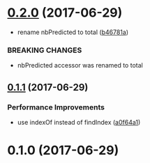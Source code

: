 <a name="0.2.0"></a>
# [0.2.0](https://github.com/mljs/confusion-matrix/compare/v0.1.1...v0.2.0) (2017-06-29)


* rename nbPredicted to total ([b46781a](https://github.com/mljs/confusion-matrix/commit/b46781a))


### BREAKING CHANGES

* nbPredicted accessor was renamed to total



<a name="0.1.1"></a>
## [0.1.1](https://github.com/mljs/confusion-matrix/compare/v0.1.0...v0.1.1) (2017-06-29)


### Performance Improvements

* use indexOf instead of findIndex ([a0f64a1](https://github.com/mljs/confusion-matrix/commit/a0f64a1))



<a name="0.1.0"></a>
# 0.1.0 (2017-06-29)



